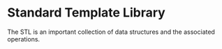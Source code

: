# Standard Template Library

The STL is an important collection of data structures and the associated operations.